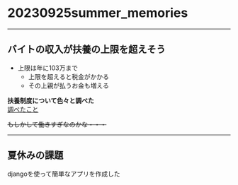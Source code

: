 # 20230925summer_memories

***

## バイトの収入が扶養の上限を超えそう
* 上限は年に103万まで
    * 上限を超えると税金がかかる
    * その上親が払うお金も増える

**扶養制度について色々と調べた**  
[調べたこと](https://townwork.net/magazine/knowhow/taxes/76136/)

~~もしかして働きすぎなのかな・・・~~

***

## 夏休みの課題

djangoを使って簡単なアプリを作成した